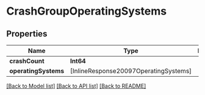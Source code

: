 # CrashGroupOperatingSystems

## Properties
Name | Type | Description | Notes
------------ | ------------- | ------------- | -------------
**crashCount** | **Int64** |  | [optional] 
**operatingSystems** | [InlineResponse20097OperatingSystems] |  | [optional] 

[[Back to Model list]](../README.md#documentation-for-models) [[Back to API list]](../README.md#documentation-for-api-endpoints) [[Back to README]](../README.md)


